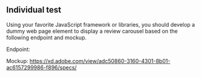 ## Individual test


Using your favorite JavaScript framework or libraries, you should develop a dummy web page element to display a review carousel based on the following endpoint and mockup.


Endpoint: 

Mockup: https://xd.adobe.com/view/adc50860-3160-4301-8b01-ac6157299986-f896/specs/